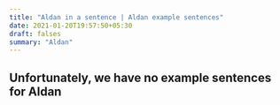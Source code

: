 ```yaml
---
title: "Aldan in a sentence | Aldan example sentences"
date: 2021-01-20T19:57:50+05:30
draft: falses
summary: "Aldan"
---
```

## Unfortunately, we have no example sentences for Aldan                 
